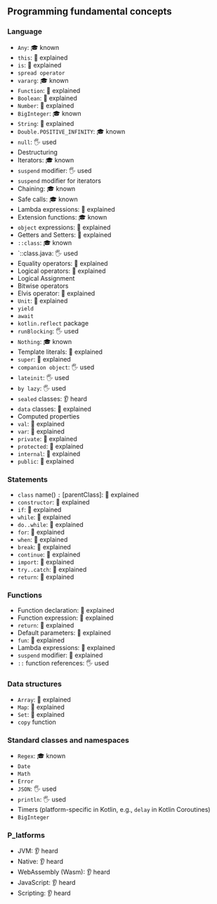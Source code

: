 ## Programming fundamental concepts

### Language
- `Any`: 🎓 known
- `this`: 🙋 explained
- `is`: 🙋 explained
- `spread operator`
- `vararg`: 🎓 known
- `Function`: 🙋 explained
- `Boolean`: 🙋 explained
- `Number`: 🙋 explained
- `BigInteger`: 🎓 known
- `String`: 🙋 explained
- `Double.POSITIVE_INFINITY`: 🎓 known
- `null`: 🖐️ used
- Destructuring
- Iterators: 🎓 known
- `suspend` modifier: 🖐️ used
- `suspend` modifier for iterators
- Chaining: 🎓 known
- Safe calls: 🎓 known
- Lambda expressions: 🙋 explained
- Extension functions: 🎓 known
- `object` expressions: 🙋 explained
- Getters and Setters: 🙋 explained
- `::class`: 🎓 known
- `::class.java: 🖐️ used
- Equality operators: 🙋 explained
- Logical operators: 🙋 explained
- Logical Assignment
- Bitwise operators
- Elvis operator: 🙋 explained
- `Unit`: 🙋 explained
- `yield`
- `await`
- `kotlin.reflect` package
- `runBlocking`: 🖐️ used
- `Nothing`: 🎓 known
- Template literals: 🙋 explained
- `super`: 🙋 explained
- `companion object`: 🖐️ used
- `lateinit`: 🖐️ used
- `by lazy`: 🖐️ used
- `sealed` classes: 👂 heard
- `data` classes: 🙋 explained
- Computed properties
- `val`: 🙋 explained
- `var`: 🙋 explained
- `private`: 🙋 explained
- `protected`: 🙋 explained
- `internal`: 🙋 explained
- `public`: 🙋 explained
### Statements
- `class` name() `:` [parentClass]: 🙋 explained
- `constructor`: 🙋 explained
- `if`: 🙋 explained
- `while`: 🙋 explained
- `do..while`: 🙋 explained
- `for`: 🙋 explained
- `when`: 🙋 explained
- `break`: 🙋 explained
- `continue`: 🙋 explained
- `import`: 🙋 explained
- `try..catch`: 🙋 explained
- `return`: 🙋 explained
### Functions
- Function declaration: 🙋 explained
- Function expression: 🙋 explained
- `return`: 🙋 explained
- Default parameters: 🙋 explained
- `fun`: 🙋 explained
- Lambda expressions: 🙋 explained
- `suspend` modifier: 🙋 explained
- `::` function references: 🖐️ used
### Data structures
- `Array`: 🙋 explained
- `Map`: 🙋 explained
- `Set`: 🙋 explained
- `copy` function
### Standard classes and namespaces
- `Regex`: 🎓 known
- `Date`
- `Math`
- `Error`
- `JSON`: 🖐️ used
- `println`: 🖐️ used
- Timers (platform-specific in Kotlin, e.g., `delay` in Kotlin Coroutines)
- `BigInteger`
### P_latforms
- JVM: 👂 heard
- Native: 👂 heard
- WebAssembly (Wasm): 👂 heard
- JavaScript: 👂 heard
- Scripting: 👂 heard
